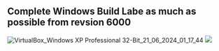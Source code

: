 <h2>Complete Windows Build Labe as much as possible from revsion 6000</h2>

![VirtualBox_Windows XP Professional 32-Bit_21_06_2024_01_17_44](https://github.com/sphinxlogic/Windows-Server-2003-Source-Kit/assets/8218836/e0427ea5-04a2-4ebd-9b67-9cbe7db3f5dd)
<img src="./images/github-header-image.png">
